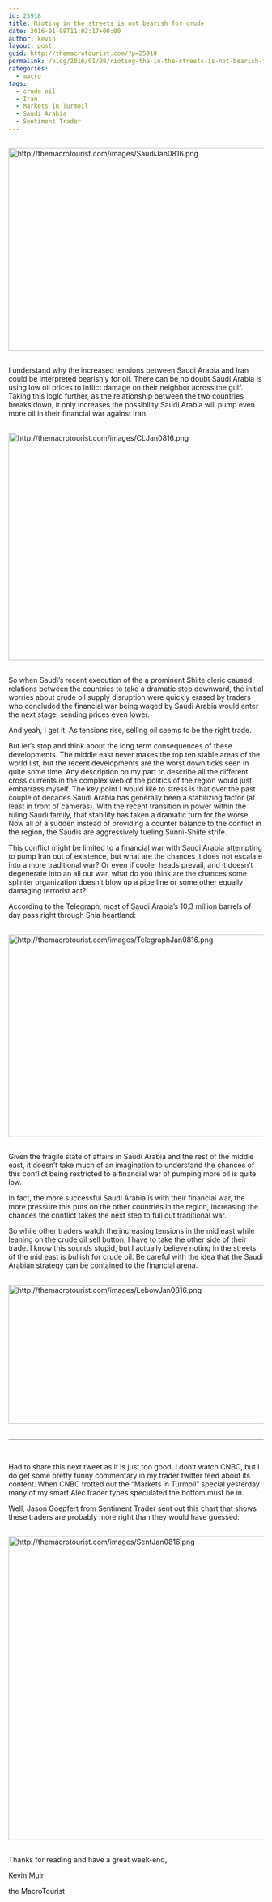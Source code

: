 ```yaml
---
id: 25918
title: Rioting in the streets is not bearish for crude
date: 2016-01-08T11:02:17+00:00
author: kevin
layout: post
guid: http://themacrotourist.com/?p=25918
permalink: /blog/2016/01/08/rioting-the-in-the-streets-is-not-bearish-for-crude/
categories:
  - macro
tags:
  - crude oil
  - Iran
  - Markets in Turmoil
  - Saudi Arabia
  - Sentiment Trader
---
```


  <img src="http://themacrotourist.com/images/SaudiJan0816.png" alt="http://themacrotourist.com/images/SaudiJan0816.png" style="margin:30px auto;display:block;" width="600" height="400">

I understand why the increased tensions between Saudi Arabia and Iran could be interpreted bearishly for oil. There can be no doubt Saudi Arabia is using low oil prices to inflict damage on their neighbor across the gulf. Taking this logic further, as the relationship between the two countries breaks down, it only increases the possibility Saudi Arabia will pump even more oil in their financial war against Iran.


  <img src="http://themacrotourist.com/images/CLJan0816.png" alt="http://themacrotourist.com/images/CLJan0816.png" style="margin:30px auto;display:block;" width="800" height="450">

So when Saudi&#8217;s recent execution of the a prominent Shiite cleric caused relations between the countries to take a dramatic step downward, the initial worries about crude oil supply disruption were quickly erased by traders who concluded the financial war being waged by Saudi Arabia would enter the next stage, sending prices even lower.

And yeah, I get it. As tensions rise, selling oil seems to be the right trade.

But let&#8217;s stop and think about the long term consequences of these developments. The middle east never makes the top ten stable areas of the world list, but the recent developments are the worst down ticks seen in quite some time. Any description on my part to describe all the different cross currents in the complex web of the politics of the region would just embarrass myself. The key point I would like to stress is that over the past couple of decades Saudi Arabia has generally been a stabilizing factor (at least in front of cameras). With the recent transition in power within the ruling Saudi family, that stability has taken a dramatic turn for the worse. Now all of a sudden instead of providing a counter balance to the conflict in the region, the Saudis are aggressively fueling Sunni-Shiite strife.

This conflict might be limited to a financial war with Saudi Arabia attempting to pump Iran out of existence, but what are the chances it does not escalate into a more traditional war? Or even if cooler heads prevail, and it doesn&#8217;t degenerate into an all out war, what do you think are the chances some splinter organization doesn&#8217;t blow up a pipe line or some other equally damaging terrorist act?

According to the Telegraph, most of Saudi Arabia&#8217;s 10.3 million barrels of day pass right through Shia heartland:


  <img src="http://themacrotourist.com/images/TelegraphJan0816.png" alt="http://themacrotourist.com/images/TelegraphJan0816.png" style="margin:30px auto;display:block;" width="600" height="400">

Given the fragile state of affairs in Saudi Arabia and the rest of the middle east, it doesn&#8217;t take much of an imagination to understand the chances of this conflict being restricted to a financial war of pumping more oil is quite low.

In fact, the more successful Saudi Arabia is with their financial war, the more pressure this puts on the other countries in the region, increasing the chances the conflict takes the next step to full out traditional war.

So while other traders watch the increasing tensions in the mid east while leaning on the crude oil sell button, I have to take the other side of their trade. I know this sounds stupid, but I actually believe rioting in the streets of the mid east is bullish for crude oil. Be careful with the idea that the Saudi Arabian strategy can be contained to the financial arena.


  <img src="http://themacrotourist.com/images/LebowJan0816.png" alt="http://themacrotourist.com/images/LebowJan0816.png" style="margin:30px auto;display:block;" width="600" height="275">

* * *

&nbsp;

Had to share this next tweet as it is just too good. I don&#8217;t watch CNBC, but I do get some pretty funny commentary in my trader twitter feed about its content. When CNBC trotted out the &#8220;Markets in Turmoil&#8221; special yesterday many of my smart Alec trader types speculated the bottom must be in.

Well, Jason Goepfert from Sentiment Trader sent out this chart that shows these traders are probably more right than they would have guessed:


  <img src="http://themacrotourist.com/images/SentJan0816.png" alt="http://themacrotourist.com/images/SentJan0816.png" style="margin:30px auto;display:block;" width="600" height="600">

Thanks for reading and have a great week-end,
  
Kevin Muir
  
the MacroTourist